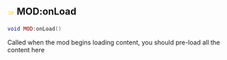 ## ![shared](.gitbook/assets/shared.png) MOD:onLoad


```lua
void MOD:onLoad()
```

Called when the mod begins loading content, you should pre-load all the content here




